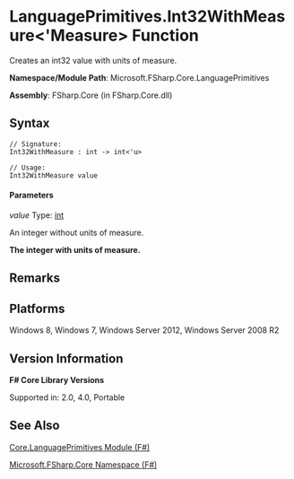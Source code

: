 # LanguagePrimitives.Int32WithMeasure<'Measure> Function

Creates an int32 value with units of measure.

**Namespace/Module Path**: Microsoft.FSharp.Core.LanguagePrimitives

**Assembly**: FSharp.Core (in FSharp.Core.dll)


## Syntax

```
// Signature:
Int32WithMeasure : int -> int<'u>

// Usage:
Int32WithMeasure value
```

#### Parameters
*value*
Type: [int](http://msdn.microsoft.com/en-us/library/025d5455-3622-4ea5-9573-3ecbd4ee1375)


An integer without units of measure.



**The integer with units of measure.**
## Remarks

## Platforms
Windows 8, Windows 7, Windows Server 2012, Windows Server 2008 R2


## Version Information
**F# Core Library Versions**

Supported in: 2.0, 4.0, Portable




## See Also
[Core.LanguagePrimitives Module &#40;F&#35;&#41;](Core.LanguagePrimitives+Module+%28FSharp%29.md)

[Microsoft.FSharp.Core Namespace &#40;F&#35;&#41;](Microsoft.FSharp.Core+Namespace+%28FSharp%29.md)

